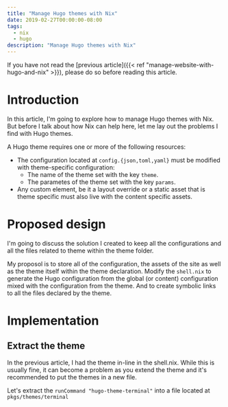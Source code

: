 ```yaml
---
title: "Manage Hugo themes with Nix"
date: 2019-02-27T00:00:00-08:00
tags:
  - nix
  - hugo
description: "Manage Hugo themes with Nix"
---
```


If you have not read the [previous article]({{< ref
"manage-website-with-hugo-and-nix" >}}), please do so before reading
this article.

# Introduction

In this article, I'm going to explore how to manage Hugo themes with
Nix. But before I talk about how Nix can help here, let me lay out the
problems I find with Hugo themes.

A Hugo theme requires one or more of the following resources:

- The configuration located at `config.{json,toml,yaml}` must be
  modified with theme-specific configuration:
  - The name of the theme set with the key `theme`.
  - The parametes of the theme set with the key `params`.
- Any custom element, be it a layout override or a static asset that is
  theme specific must also live with the content specific assets.

# Proposed design

I'm going to discuss the solution I created to keep all the
configurations and all the files related to theme within the theme
folder.

My proposol is to store all of the configuration, the assets of the site
as well as the theme itself within the theme declaration. Modify the
`shell.nix` to generate the Hugo configuration from the global (or
content) configuration mixed with the configuration from the theme. And
to create symbolic links to all the files declared by the theme.

# Implementation

## Extract the theme

In the previous article, I had the theme in-line in the
shell.nix. While this is usually fine, it can become a problem as you
extend the theme and it's recommended to put the themes in a new file.

Let's extract the `runCommand "hugo-theme-terminal"` into a file located
at `pkgs/themes/terminal`
